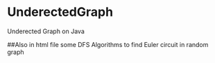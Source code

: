 # UnderectedGraph
Underected Graph on Java

##Also in html file some DFS Algorithms to find Euler circuit in random graph
